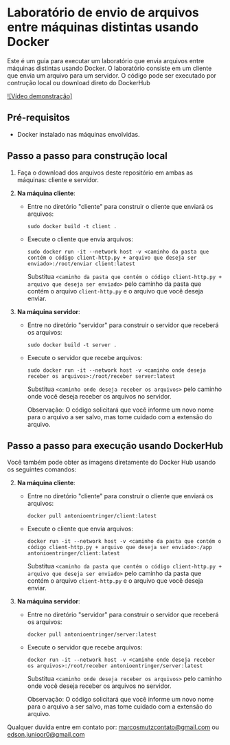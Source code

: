 # Laboratório de envio de arquivos entre máquinas distintas usando Docker

Este é um guia para executar um laboratório que envia arquivos entre máquinas distintas usando Docker. O laboratório consiste em um cliente que envia um arquivo para um servidor. O código pode ser executado por contrução local ou download direto do DockerHub

[![Vídeo demonstração]](https://www.youtube.com/watch?v=A9g1WDBmnhA&ab_channel=AntonioEntringer)


## Pré-requisitos

- Docker instalado nas máquinas envolvidas.

## Passo a passo para construção local

1. Faça o download dos arquivos deste repositório em ambas as máquinas: cliente e servidor.

2. **Na máquina cliente**:
   - Entre no diretório "cliente" para construir o cliente que enviará os arquivos:
     ```
     sudo docker build -t client .
     ```
   - Execute o cliente que envia arquivos:
     ```
     sudo docker run -it --network host -v <caminho da pasta que contém o código client-http.py + arquivo que deseja ser enviado>:/root/enviar client:latest
     ```
     Substitua `<caminho da pasta que contém o código client-http.py + arquivo que deseja ser enviado>` pelo caminho da pasta que contém o arquivo `client-http.py` e o arquivo que você deseja enviar.

3. **Na máquina servidor**:
   - Entre no diretório "servidor" para construir o servidor que receberá os arquivos:
     ```
     sudo docker build -t server .
     ```
   - Execute o servidor que recebe arquivos:
     ```
     sudo docker run -it --network host -v <caminho onde deseja receber os arquivos>:/root/receber server:latest
     ```
     Substitua `<caminho onde deseja receber os arquivos>` pelo caminho onde você deseja receber os arquivos no servidor.

     Observação: O código solicitará que você informe um novo nome para o arquivo a ser salvo, mas tome cuidado com a extensão do arquivo.

## Passo a passo para execução usando DockerHub

Você também pode obter as imagens diretamente do Docker Hub usando os seguintes comandos:

2. **Na máquina cliente**:
   - Entre no diretório "cliente" para construir o cliente que enviará os arquivos:
     ```
     docker pull antonioentringer/client:latest
     ```
   - Execute o cliente que envia arquivos:
     ```
     docker run -it --network host -v <caminho da pasta que contém o código client-http.py + arquivo que deseja ser enviado>:/app antonioentringer/client:latest
     ```
     Substitua `<caminho da pasta que contém o código client-http.py + arquivo que deseja ser enviado>` pelo caminho da pasta que contém o arquivo `client-http.py` e o arquivo que você deseja enviar.

3. **Na máquina servidor**:
   - Entre no diretório "servidor" para construir o servidor que receberá os arquivos:
     ```
     docker pull antonioentringer/server:latest
     ```
   - Execute o servidor que recebe arquivos:
     ```
     docker run -it --network host -v <caminho onde deseja receber os arquivos>:/root/receber antonioentringer/server:latest
     ```
     Substitua `<caminho onde deseja receber os arquivos>` pelo caminho onde você deseja receber os arquivos no servidor.

     Observação: O código solicitará que você informe um novo nome para o arquivo a ser salvo, mas tome cuidado com a extensão do arquivo.


Qualquer duvida entre em contato por: marcosmutzcontato@gmail.com ou edson.junioor0@gmail.com

